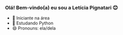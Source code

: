 ### Olá! Bem-vindo(a) eu sou a Letícia Pignatari 😊

- 🔭 Iniciante na área
- 🌱 Estudando Python
- 😄 Pronouns: ela/dela
